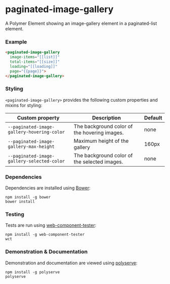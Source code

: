 # paginated-image-gallery

A Polymer Element showing an image-gallery element in a paginated-list element.

### Example
```html
<paginated-image-gallery
  image-items="[[list]]"
  total-items="[[size]]"
  loading="[[loading]]"
  page="{{page}}">
</paginated-image-gallery>
```

### Styling

`<paginated-image-gallery>` provides the following custom properties and mixins for styling:

Custom property                            | Description                                  | Default
-------------------------------------------|----------------------------------------------|--------
`--paginated-image-gallery-hovering-color` | The background color of the hovering images. | none
`--paginated-image-gallery-max-height`     | Maximum height of the gallery                | 160px
`--paginated-image-gallery-selected-color` | The background color of the selected images. | none

### Dependencies

Dependencies are installed using [Bower](http://bower.io/):

    npm install -g bower
    bower install

### Testing

Tests are run using [web-component-tester](https://github.com/Polymer/web-component-tester):

    npm install -g web-component-tester
    wct

### Demonstration & Documentation

Demonstration and documentation are viewed using [polyserve](https://github.com/PolymerLabs/polyserve):

    npm install -g polyserve
    polyserve

